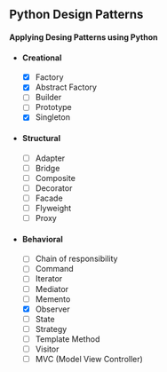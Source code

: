 ## Python Design Patterns

#### Applying Desing Patterns using Python

-   #### Creational

    -   [x] Factory
    -   [x] Abstract Factory
    -   [ ] Builder
    -   [ ] Prototype
    -   [x] Singleton

-   #### Structural
    -   [ ] Adapter
    -   [ ] Bridge
    -   [ ] Composite
    -   [ ] Decorator
    -   [ ] Facade
    -   [ ] Flyweight
    -   [ ] Proxy
-   #### Behavioral
    -   [ ] Chain of responsibility
    -   [ ] Command
    -   [ ] Iterator
    -   [ ] Mediator
    -   [ ] Memento
    -   [x] Observer
    -   [ ] State
    -   [ ] Strategy
    -   [ ] Template Method
    -   [ ] Visitor
    -   [ ] MVC (Model View Controller)
